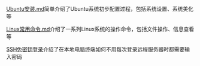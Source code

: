[Ubuntu安装.md](https://github.com/kjbryantdrew/Linux/blob/master/Ubuntu%E5%AE%89%E8%A3%85.md)简单介绍了Ubuntu系统初步配置过程，包括系统设置、系统美化等

[Linux常用命令.md](https://github.com/kjbryantdrew/Linux/blob/master/Linux%E5%B8%B8%E7%94%A8%E5%91%BD%E4%BB%A4.md)介绍了一系列Linux系统的操作命令，包括文件操作、信息查看等

[SSH免密钥登录](https://github.com/kjbryantdrew/Linux/blob/master/SSH%E5%85%8D%E5%AF%86%E9%92%A5%E7%99%BB%E5%BD%95.md)介绍了在本地电脑终端如何不用每次登录远程服务器时都需要输入密码
